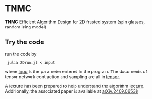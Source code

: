 # TNMC
**TNMC** Efficient Algorithm Design for 2D frusted system (spin glasses, random ising model)

## Try the code
run the code  by 
```
 julia 2Drun.jl < input
```
where [inpu](src/input) is the parameter entered in the program. The documents of tensor network contraction and sampling are all in [tensor](src/Tensor.jl). 

A lecture has been prepared to help understand the algorithm [lecture](lecture/TNMC.ipynb). Additionally, the associated paper is available at [arXiv.2409.06538](https://doi.org/10.48550/arXiv.2409.06538)
